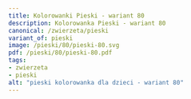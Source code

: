```yaml
---
title: Kolorowanki Pieski - wariant 80
description: Kolorowanka Pieski - wariant 80
canonical: /zwierzeta/pieski
variant_of: pieski
image: /pieski/80/pieski-80.svg
pdf: /pieski/80/pieski-80.pdf
tags:
- zwierzeta
- pieski
alt: "pieski kolorowanka dla dzieci - wariant 80"
---
```

